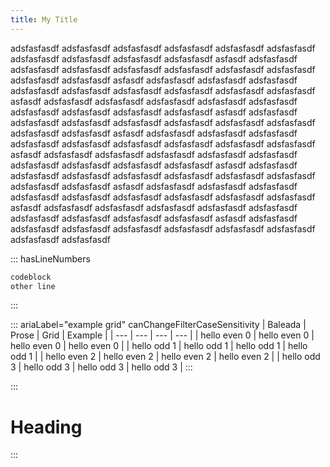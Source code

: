 ```yaml
---
title: My Title
---
```



<!-- Testing initial heading and markdown capabilities

Testing hot reload

Testing **bold** and *em* -->

<!-- ::: tweetHashtags=[blockquote, wow] tweetVia="alpalvipond" tweetUrl="https://baleada.netlify.com"
> Hello
::: -->

<!-- :::
## `G`eneric heading
::: -->


<!-- ::: type="info"
aside
::: -->


<!-- :::
> blockquote
::: -->

adsfasfasdf
adsfasfasdf
adsfasfasdf
adsfasfasdf
adsfasfasdf
adsfasfasdf
adsfasfasdf
adsfasfasdf
adsfasfasdf
adsfasfasdf
asfasdf
adsfasfasdf
adsfasfasdf
adsfasfasdf
adsfasfasdf
adsfasfasdf
adsfasfasdf
adsfasfasdf
adsfasfasdf
adsfasfasdf
asfasdf
adsfasfasdf
adsfasfasdf
adsfasfasdf
adsfasfasdf
adsfasfasdf
adsfasfasdf
adsfasfasdf
adsfasfasdf
adsfasfasdf
asfasdf
adsfasfasdf
adsfasfasdf
adsfasfasdf
adsfasfasdf
adsfasfasdf
adsfasfasdf
adsfasfasdf
adsfasfasdf
adsfasfasdf
asfasdf
adsfasfasdf
adsfasfasdf
adsfasfasdf
adsfasfasdf
adsfasfasdf
adsfasfasdf
adsfasfasdf
adsfasfasdf
adsfasfasdf
asfasdf
adsfasfasdf
adsfasfasdf
adsfasfasdf
adsfasfasdf
adsfasfasdf
adsfasfasdf
adsfasfasdf
adsfasfasdf
adsfasfasdf
asfasdf
adsfasfasdf
adsfasfasdf
adsfasfasdf
adsfasfasdf
adsfasfasdf
adsfasfasdf
adsfasfasdf
adsfasfasdf
adsfasfasdf
asfasdf
adsfasfasdf
adsfasfasdf
adsfasfasdf
adsfasfasdf
adsfasfasdf
adsfasfasdf
adsfasfasdf
adsfasfasdf
adsfasfasdf
asfasdf
adsfasfasdf
adsfasfasdf
adsfasfasdf
adsfasfasdf
adsfasfasdf
adsfasfasdf
adsfasfasdf
adsfasfasdf
adsfasfasdf
asfasdf
adsfasfasdf
adsfasfasdf
adsfasfasdf
adsfasfasdf
adsfasfasdf
adsfasfasdf
adsfasfasdf
adsfasfasdf
adsfasfasdf
asfasdf
adsfasfasdf
adsfasfasdf
adsfasfasdf
adsfasfasdf
adsfasfasdf
adsfasfasdf
adsfasfasdf
adsfasfasdf
adsfasfasdf

::: hasLineNumbers
```js
codeblock
other line
```
:::

<!-- ::: summary="summary's"
details
::: -->

<!-- ::: canFilterByQuery canChangeFilterCaseSensitivity
- hello even 0
- hello odd 1
- hello even 2
- hello odd 3
::: -->



::: ariaLabel="example grid" canChangeFilterCaseSensitivity
| Baleada | Prose | Grid | Example |
| --- | --- | --- | --- |
| hello even 0 | hello even 0 | hello even 0 | hello even 0 |
| hello odd 1 | hello odd 1 | hello odd 1 | hello odd 1 |
| hello even 2 | hello even 2 | hello even 2 | hello even 2 |
| hello odd 3 | hello odd 3 | hello odd 3 | hello odd 3 |
:::

:::
# Heading
:::


<!-- 
:::
1. list item
::: -->

<!-- :::
section
::: -->

<!--
> blockquote

```js
codeblock
```

| Grid |
| --- |
| grid |

# Heading

- list item -->
